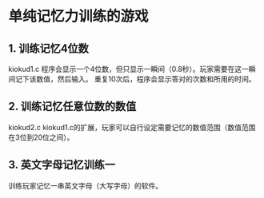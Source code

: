 # 单纯记忆力训练的游戏

## 1. 训练记忆4位数
kiokud1.c
程序会显示一个4位数，但只显示一瞬间（0.8秒）。玩家需要在这一瞬间记下该数值，然后输入。
重复10次后，程序会显示答对的次数和所用的时间。

## 2. 训练记忆任意位数的数值
kiokud2.c
kiokud1.c的扩展，玩家可以自行设定需要记忆的数值范围（数值范围在3位到20位之间）。

## 3. 英文字母记忆训练一
训练玩家记忆一串英文字母（大写字母）的软件。